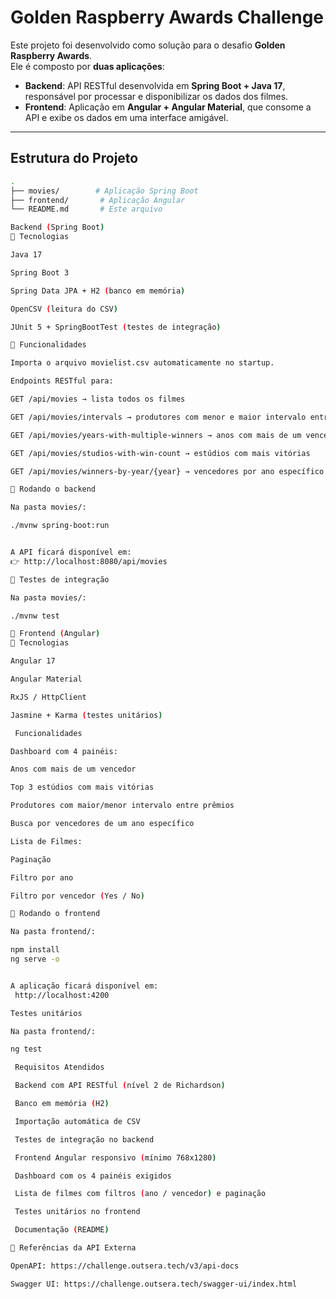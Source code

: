 # Golden Raspberry Awards Challenge 

Este projeto foi desenvolvido como solução para o desafio **Golden Raspberry Awards**.  
Ele é composto por **duas aplicações**:

- **Backend**: API RESTful desenvolvida em **Spring Boot + Java 17**, responsável por processar e disponibilizar os dados dos filmes.
- **Frontend**: Aplicação em **Angular + Angular Material**, que consome a API e exibe os dados em uma interface amigável.

---

##  Estrutura do Projeto

```bash
.
├── movies/        # Aplicação Spring Boot
├── frontend/       # Aplicação Angular
└── README.md       # Este arquivo

Backend (Spring Boot)
📌 Tecnologias

Java 17

Spring Boot 3

Spring Data JPA + H2 (banco em memória)

OpenCSV (leitura do CSV)

JUnit 5 + SpringBootTest (testes de integração)

📌 Funcionalidades

Importa o arquivo movielist.csv automaticamente no startup.

Endpoints RESTful para:

GET /api/movies → lista todos os filmes

GET /api/movies/intervals → produtores com menor e maior intervalo entre prêmios

GET /api/movies/years-with-multiple-winners → anos com mais de um vencedor

GET /api/movies/studios-with-win-count → estúdios com mais vitórias

GET /api/movies/winners-by-year/{year} → vencedores por ano específico

📌 Rodando o backend

Na pasta movies/:

./mvnw spring-boot:run


A API ficará disponível em:
👉 http://localhost:8080/api/movies

📌 Testes de integração

Na pasta movies/:

./mvnw test

🎨 Frontend (Angular)
📌 Tecnologias

Angular 17

Angular Material

RxJS / HttpClient

Jasmine + Karma (testes unitários)

 Funcionalidades

Dashboard com 4 painéis:

Anos com mais de um vencedor

Top 3 estúdios com mais vitórias

Produtores com maior/menor intervalo entre prêmios

Busca por vencedores de um ano específico

Lista de Filmes:

Paginação

Filtro por ano

Filtro por vencedor (Yes / No)

📌 Rodando o frontend

Na pasta frontend/:

npm install
ng serve -o


A aplicação ficará disponível em:
 http://localhost:4200

Testes unitários

Na pasta frontend/:

ng test

 Requisitos Atendidos

 Backend com API RESTful (nível 2 de Richardson)

 Banco em memória (H2)

 Importação automática de CSV

 Testes de integração no backend

 Frontend Angular responsivo (mínimo 768x1280)

 Dashboard com os 4 painéis exigidos

 Lista de filmes com filtros (ano / vencedor) e paginação

 Testes unitários no frontend

 Documentação (README)

📖 Referências da API Externa

OpenAPI: https://challenge.outsera.tech/v3/api-docs

Swagger UI: https://challenge.outsera.tech/swagger-ui/index.html
